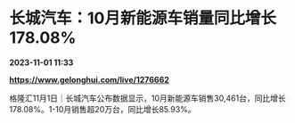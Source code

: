 # 长城汽车：10月新能源车销量同比增长178.08%

**2023-11-01 11:33**

**https://www.gelonghui.com/live/1276662**

格隆汇11月1日｜长城汽车公布数据显示，10月新能源车销售30,461台，同比增长178.08%。1-10月销售超20万台，同比增长85.93%。